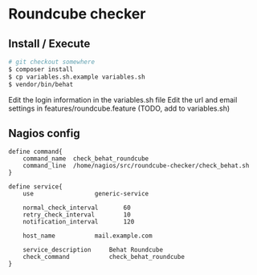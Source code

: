 # Roundcube checker

## Install / Execute

```bash
# git checkout somewhere
$ composer install
$ cp variables.sh.example variables.sh
$ vendor/bin/behat
```

Edit the login information in the variables.sh file
Edit the url and email settings in features/roundcube.feature (TODO, add to variables.sh)


## Nagios config

```
define command{
    command_name  check_behat_roundcube
    command_line  /home/nagios/src/roundcube-checker/check_behat.sh
}

define service{
    use                 generic-service

    normal_check_interval       60
    retry_check_interval        10
    notification_interval       120

    host_name           mail.example.com

    service_description     Behat Roundcube
    check_command           check_behat_roundcube
}

```
